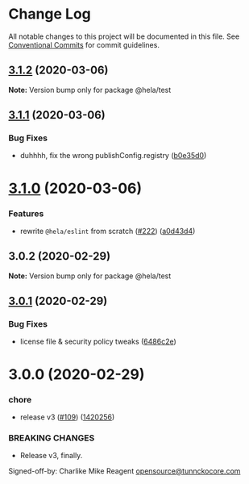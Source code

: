 # Change Log

All notable changes to this project will be documented in this file.
See [Conventional Commits](https://conventionalcommits.org) for commit guidelines.

## [3.1.2](https://github.com/tunnckoCore/hela/compare/@hela/test@3.1.1...@hela/test@3.1.2) (2020-03-06)

**Note:** Version bump only for package @hela/test





## [3.1.1](https://github.com/tunnckoCore/hela/compare/@hela/test@3.1.0...@hela/test@3.1.1) (2020-03-06)


### Bug Fixes

* duhhhh, fix the wrong publishConfig.registry ([b0e35d0](https://github.com/tunnckoCore/hela/commit/b0e35d00426c0d1a6e0544989a164c825101ad85))





# [3.1.0](https://github.com/tunnckoCore/hela/compare/@hela/test@3.0.2...@hela/test@3.1.0) (2020-03-06)


### Features

* rewrite `@hela/eslint` from scratch ([#222](https://github.com/tunnckoCore/hela/issues/222)) ([a0d43d4](https://github.com/tunnckoCore/hela/commit/a0d43d41dfbd0ebe7c5f1aecc86ac6378fdd2139))





## 3.0.2 (2020-02-29)

**Note:** Version bump only for package @hela/test





## [3.0.1](https://github.com/tunnckoCore/hela/compare/@hela/test@3.0.0...@hela/test@3.0.1) (2020-02-29)


### Bug Fixes

* license file & security policy tweaks ([6486c2e](https://github.com/tunnckoCore/hela/commit/6486c2ef4acb8eec61d5c589f63598cd2eee5376))





# 3.0.0 (2020-02-29)


### chore

* release v3 ([#109](https://github.com/tunnckoCore/hela/issues/109)) ([1420256](https://github.com/tunnckoCore/hela/commit/142025614ed269be06679582a5754c6dbadc6c93))


### BREAKING CHANGES

* Release v3, finally.

Signed-off-by: Charlike Mike Reagent <opensource@tunnckocore.com>
